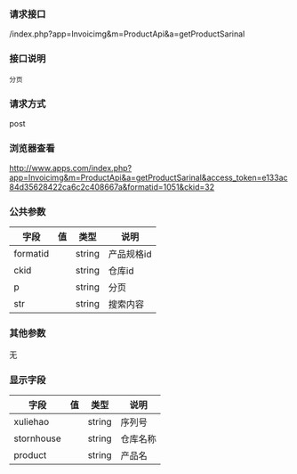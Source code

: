 ### **请求接口**
/index.php?app=Invoicimg&m=ProductApi&a=getProductSarinal

### **接口说明**
`分页`

### **请求方式**
post

### **浏览器查看**
http://www.apps.com/index.php?app=Invoicimg&m=ProductApi&a=getProductSarinal&access_token=e133ac84d35628422ca6c2c408667a&formatid=1051&ckid=32

### **公共参数** 
|字段       |值             |类型    |说明           |
| --------- |--------      |--------|--------       |
|formatid|              |string |产品规格id  |
|ckid|              |string |仓库id  |
|p|              |string |分页  |
|str|              |string |搜索内容  |
### **其他参数**
无

### **显示字段** 
|字段       |值             |类型    |说明           |
| --------- |--------      |--------|--------       |
|xuliehao|              |string |序列号  |
|stornhouse|              |string |仓库名称  |
|product|              |string |产品名|


